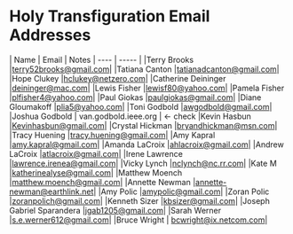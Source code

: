 # Holy Transfiguration Email Addresses

| Name | Email | Notes
| ---- | ----- |
|Terry Brooks |terry52brooks@gmail.com|
|Tatiana Canton |tatianadcanton@gmail.com|
|Hope Clukey |hclukey@netzero.com|
|Catherine Deininger |deininger@mac.com|
|Lewis Fisher |lewisf80@yahoo.com|
|Pamela Fisher |plfisher4@yahoo.com|
|Paul Giokas |paulgiokas@gmail.com|
|Diane Gloumakoff |plia5@yahoo.com|
|Toni Godbold |awgodbold@gmail.com|
|Joshua Godbold | van.godbold.ieee.org | <- check
|Kevin Hasbun |Kevinhasbun@gmail.com|
|Crystal Hickman |bryandhickman@msn.com|
|Tracy Huening |tracy.huening@gmail.com|
|Amy Kapral |amy.kapral@gmail.com|
|Amanda LaCroix |ahlacroix@gmail.com|
|Andrew LaCroix |atlacroix@gmail.com|
|Irene Lawrence |lawrence.irenea@gmail.com|
|Vicky Lynch |nclynch@nc.rr.com|
|Kate M |katherinealyse@gmail.com|
|Matthew Moench |matthew.moench@gmail.com|
|Annette Newman |annette-newman@earthlink.net|
|Amy Polic |amypolic@gmail.com|
|Zoran Polic |zoranpolich@gmail.com|
|Kenneth Sizer |kbsizer@gmail.com|
|Joseph Gabriel Sparandera |jgab1205@gmail.com|
|Sarah Werner |s.e.werner612@gmail.com|
|Bruce Wright | bcwright@ix.netcom.com|
